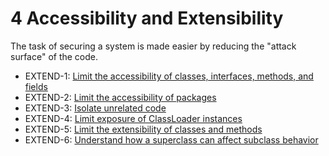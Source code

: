# 4 Accessibility and Extensibility
The task of securing a system is made easier by reducing the "attack surface" of the code.

 - EXTEND-1: [Limit the accessibility of classes, interfaces, methods, and fields](g41)
 - EXTEND-2: [Limit the accessibility of packages](g42)
 - EXTEND-3: [Isolate unrelated code](g43)
 - EXTEND-4: [Limit exposure of ClassLoader instances](g44)
 - EXTEND-5: [Limit the extensibility of classes and methods](g45)
 - EXTEND-6: [Understand how a superclass can affect subclass behavior](g46)
